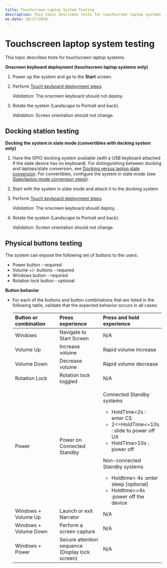 ```yaml
---
title: Touchscreen Laptop System Testing
description: This topic describes tests for touchscreen laptop systems.
ms.date: 10/17/2018
---
```


# Touchscreen laptop system testing


This topic describes tests for touchscreen laptop systems.

**Onscreen keyboard deployment (touchscreen laptop systems only)**

1.  Power up the system and go to the **Start** screen.
2.  Perform [Touch keyboard deployment steps](indicator-testing.md#touchkbd).

    *Validation*: The onscreen keyboard should not deploy.

3.  Rotate the system (Landscape to Portrait and back).

    *Validation*: Screen orientation should not change.

## <span id="Docking_station_testing"></span><span id="docking_station_testing"></span><span id="DOCKING_STATION_TESTING"></span>Docking station testing


**Docking the system in slate mode (convertibles with docking system only)**

1.  Have the GPIO docking system available (with a USB keyboard attached if the slate device has no keyboard). For distinguishing between docking and laptops/slate conversion, see [Docking versus laptop slate conversion](docking-versus-laptop-slate-conversion.md). For convertibles, configure the system in slate mode (see [Slate/laptop mode conversion steps](indicator-testing.md#conv)).
2.  Start with the system in slate mode and attach it to the docking system.
3.  Perform [Touch keyboard deployment steps](indicator-testing.md#touchkbd).

    *Validation*: The onscreen keyboard should deploy.

4.  Rotate the system (Landscape to Portrait and back).

    *Validation*: Screen orientation should not change.

## <span id="Physical_buttons_testing"></span><span id="physical_buttons_testing"></span><span id="PHYSICAL_BUTTONS_TESTING"></span>Physical buttons testing


The system can expose the following set of buttons to the users:

-   Power button - required
-   Volume +/- buttons - required
-   Windows button - required
-   Rotation lock button - optional

**Button behavior**

-   For each of the buttons and button combinations that are listed in the following table, validate that the expected behavior occurs in all cases:

    <table>
    <colgroup>
    <col width="33%" />
    <col width="33%" />
    <col width="33%" />
    </colgroup>
    <thead>
    <tr class="header">
    <th align="left">Button or combination</th>
    <th align="left">Press experience</th>
    <th align="left">Press and hold experience</th>
    </tr>
    </thead>
    <tbody>
    <tr class="odd">
    <td align="left">Windows</td>
    <td align="left">Navigate to Start Screen</td>
    <td align="left">N/A</td>
    </tr>
    <tr class="even">
    <td align="left">Volume Up</td>
    <td align="left">Increase volume</td>
    <td align="left">Rapid volume increase</td>
    </tr>
    <tr class="odd">
    <td align="left">Volume Down</td>
    <td align="left">Decrease volume</td>
    <td align="left">Rapid volume decrease</td>
    </tr>
    <tr class="even">
    <td align="left">Rotation Lock</td>
    <td align="left">Rotation lock toggled</td>
    <td align="left">N/A</td>
    </tr>
    <tr class="odd">
    <td align="left">Power</td>
    <td align="left">Power on Connected Standby</td>
    <td align="left"><p>Connected Standby systems</p>
    <ul>
    <li>HoldTime&lt;2s : enter CS</li>
    <li>2&lt;=HoldTime&lt;=10s : slide to power off UX</li>
    <li>HoldTime&gt;10s : power off</li>
    </ul>
    <p>Non-connected Standby systems</p>
    <ul>
    <li>Holdtime&lt; 4s :enter sleep [optional]</li>
    <li>Holdtime&gt;=4s :power off the device</li>
    </ul></td>
    </tr>
    <tr class="even">
    <td align="left">Windows + Volume Up</td>
    <td align="left">Launch or exit Narrator</td>
    <td align="left">N/A</td>
    </tr>
    <tr class="odd">
    <td align="left">Windows + Volume Down</td>
    <td align="left">Perform a screen capture</td>
    <td align="left">N/A</td>
    </tr>
    <tr class="even">
    <td align="left">Windows + Power</td>
    <td align="left">Secure attention sequence (Display lock screen)</td>
    <td align="left">N/A</td>
    </tr>
    </tbody>
    </table>

     

 

 




